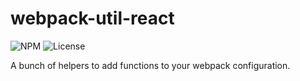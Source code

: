 # webpack-util-react

![NPM](https://img.shields.io/npm/v/webpack-util-react.svg)
![License](https://img.shields.io/npm/l/webpack-util-react.svg)

A bunch of helpers to add functions to your webpack configuration.
